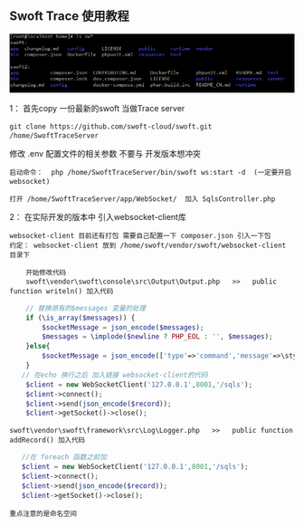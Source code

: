 Swoft Trace 使用教程
---------------------------------------

![文件目录格式](https://raw.githubusercontent.com/guoyahao/SwoftTraceChromeUseTutorial/master/img/ls.png)


1： 首先copy 一份最新的swoft 当做Trace server

```shell
git clone https://github.com/swoft-cloud/swoft.git  /home/SwoftTraceServer
```

修改 .env 配置文件的相关参数 不要与 开发版本想冲突 

```shell
启动命令：  php /home/SwoftTraceServer/bin/swoft ws:start -d  (一定要开启websocket)
```
```shell
打开 /home/SwoftTraceServer/app/WebSocket/  加入 SqlsController.php 
```

2： 在实际开发的版本中 引入websocket-client库  

	websocket-client 目前还有打包 需要自己配置一下 composer.json 引入一下包 
    约定： websocket-client 放到 /home/swoft/vendor/swoft/websocket-client 目录下 



```shell
    开始修改代码 
    swoft\vendor\swoft\console\src\Output\Output.php   >>   public function writeln() 加入代码 
```

```php
	// 替换原有的$messages 变量的处理
    if (\is_array($messages)) {
        $socketMessage = json_encode($messages);
        $messages = \implode($newline ? PHP_EOL : '', $messages);
    }else{
        $socketMessage = json_encode(['type'=>'command','message'=>\style()->stripColor((string)$messages)]);
    }
   // 在echo 换行之后 加入链接 websocket-client的代码
    $client = new WebSocketClient('127.0.0.1',8001,'/sqls');
    $client->connect();
    $client->send(json_encode($record));
    $client->getSocket()->close();
```

```shell
swoft\vendor\swoft\framework\src\Log\Logger.php   >>   public function addRecord() 加入代码 
```

 ```php
    //在 foreach 函数之前加    
    $client = new WebSocketClient('127.0.0.1',8001,'/sqls');
    $client->connect();
    $client->send(json_encode($record));
    $client->getSocket()->close();
```
	重点注意的是命名空间
